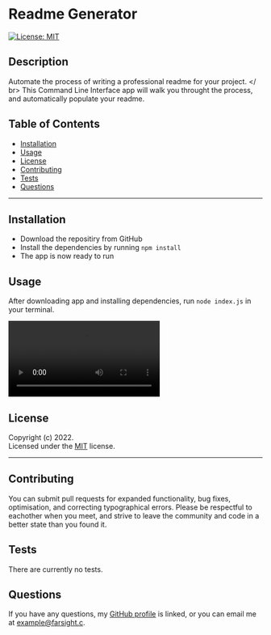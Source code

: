 # Readme Generator

[![License: MIT](https://img.shields.io/badge/License-MIT-yellow.svg)](https://opensource.org/licenses/MIT)

## Description

Automate the process of writing a professional readme for your project. </ br> This Command Line Interface app will walk you throught the process, and automatically populate your readme.

## Table of Contents

- [Installation](#installation)
- [Usage](#usage)
- [License](#license)
- [Contributing](#contributing)
- [Tests](#tests)
- [Questions](#questions)

---

## Installation

- Download the repositiry from GitHub
- Install the dependencies by running `npm install`
- The app is now ready to run

## Usage

After downloading app and installing dependencies, run `node index.js` in your terminal.

![Walkthrough Video](./assets/videos/README%20Generator%20Walkthrough%20video.mp4)

## License

Copyright (c) 2022.  
Licensed under the [MIT](https://mit-license.org/) license.

---

## Contributing

You can submit pull requests for expanded functionality, bug fixes, optimisation, and correcting typographical errors. Please be respectful to eachother when you meet, and strive to leave the community and code in a better state than you found it.

## Tests

There are currently no tests.

## Questions

If you have any questions, my <a href="https://github.com/SrGiovanni">GitHub profile</a> is linked,
or you can email me at <a href = "mailto: example@farsight.c">example@farsight.c</a>.
